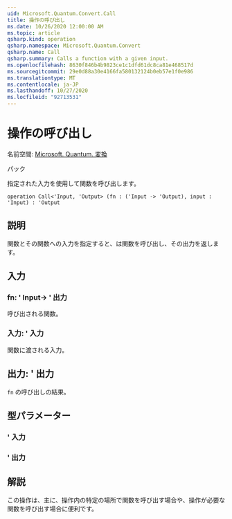 ```yaml
---
uid: Microsoft.Quantum.Convert.Call
title: 操作の呼び出し
ms.date: 10/26/2020 12:00:00 AM
ms.topic: article
qsharp.kind: operation
qsharp.namespace: Microsoft.Quantum.Convert
qsharp.name: Call
qsharp.summary: Calls a function with a given input.
ms.openlocfilehash: 8630f846b4b9823ce1c1dfd61dc8ca81e468517d
ms.sourcegitcommit: 29e0d88a30e4166fa580132124b0eb57e1f0e986
ms.translationtype: MT
ms.contentlocale: ja-JP
ms.lasthandoff: 10/27/2020
ms.locfileid: "92713531"
---
```

# <a name="call-operation"></a>操作の呼び出し

名前空間: [Microsoft. Quantum. 変換](xref:Microsoft.Quantum.Convert)

パック [](https://nuget.org/packages/)


指定された入力を使用して関数を呼び出します。

```qsharp
operation Call<'Input, 'Output> (fn : ('Input -> 'Output), input : 'Input) : 'Output
```


## <a name="description"></a>説明

関数とその関数への入力を指定すると、は関数を呼び出し、その出力を返します。

## <a name="input"></a>入力

### <a name="fn--input---output"></a>fn: ' Input-> ' 出力

呼び出される関数。


### <a name="input--input"></a>入力: ' 入力

関数に渡される入力。



## <a name="output--output"></a>出力: ' 出力

`fn` の呼び出しの結果。

## <a name="type-parameters"></a>型パラメーター

### <a name="input"></a>' 入力


### <a name="output"></a>' 出力



## <a name="remarks"></a>解説

この操作は、主に、操作内の特定の場所で関数を呼び出す場合や、操作が必要な関数を呼び出す場合に便利です。